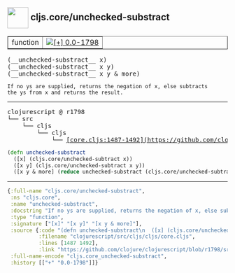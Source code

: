 ## <img width="48px" valign="middle" src="http://i.imgur.com/Hi20huC.png"> cljs.core/unchecked-substract

 <table border="1">
<tr>
<td>function</td>
<td><a href="https://github.com/cljsinfo/api-refs/tree/0.0-1798"><img valign="middle" alt="[+] 0.0-1798" src="https://img.shields.io/badge/+-0.0--1798-lightgrey.svg"></a> </td>
</tr>
</table>

 <samp>
(__unchecked-substract__ x)<br>
(__unchecked-substract__ x y)<br>
(__unchecked-substract__ x y & more)<br>
</samp>

```
If no ys are supplied, returns the negation of x, else subtracts
the ys from x and returns the result.
```

---

 <pre>
clojurescript @ r1798
└── src
    └── cljs
        └── cljs
            └── <ins>[core.cljs:1487-1492](https://github.com/clojure/clojurescript/blob/r1798/src/cljs/cljs/core.cljs#L1487-L1492)</ins>
</pre>

```clj
(defn unchecked-substract
  ([x] (cljs.core/unchecked-subtract x))
  ([x y] (cljs.core/unchecked-subtract x y))
  ([x y & more] (reduce unchecked-substract (cljs.core/unchecked-subtract x y) more)))
```


---

```clj
{:full-name "cljs.core/unchecked-substract",
 :ns "cljs.core",
 :name "unchecked-substract",
 :docstring "If no ys are supplied, returns the negation of x, else subtracts\nthe ys from x and returns the result.",
 :type "function",
 :signature ["[x]" "[x y]" "[x y & more]"],
 :source {:code "(defn unchecked-substract\n  ([x] (cljs.core/unchecked-subtract x))\n  ([x y] (cljs.core/unchecked-subtract x y))\n  ([x y & more] (reduce unchecked-substract (cljs.core/unchecked-subtract x y) more)))",
          :filename "clojurescript/src/cljs/cljs/core.cljs",
          :lines [1487 1492],
          :link "https://github.com/clojure/clojurescript/blob/r1798/src/cljs/cljs/core.cljs#L1487-L1492"},
 :full-name-encode "cljs.core_unchecked-substract",
 :history [["+" "0.0-1798"]]}

```
